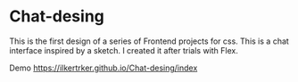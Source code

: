 # Chat-desing

This is the first design of a series of Frontend projects for css. 
This is a chat interface inspired by a sketch. 
I created it after trials with Flex.


Demo
https://ilkertrker.github.io/Chat-desing/index

